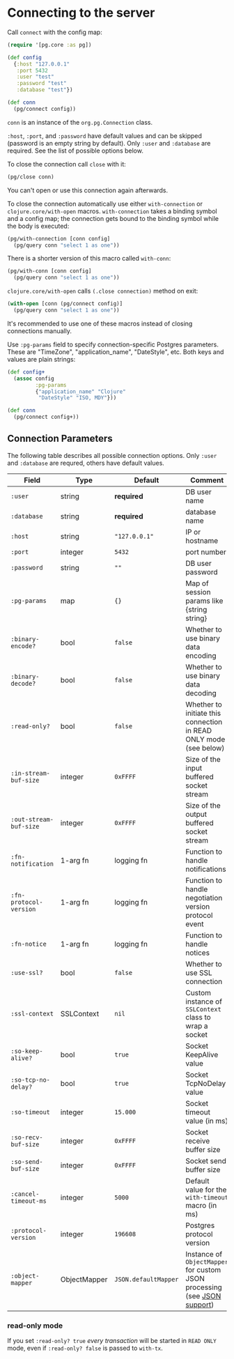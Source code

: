 # Connecting to the server

Call `connect` with the config map:

~~~clojure
(require '[pg.core :as pg])

(def config
  {:host "127.0.0.1"
   :port 5432
   :user "test"
   :password "test"
   :database "test"})

(def conn
  (pg/connect config))
~~~

`conn` is an instance of the `org.pg.Connection` class.

`:host`, `:port`, and `:password` have default values and
can be skipped (password is an empty string by default). Only `:user`
and `:database` are required. See the list of possible
options below.

To close the connection call `close` with it:

~~~clojure
(pg/close conn)
~~~

You can't open or use this connection again afterwards.

To close the connection automatically use either `with-connection` or
`clojure.core/with-open` macros. `with-connection` takes a binding symbol and a
config map; the connection gets bound to the binding symbol while the body is
executed:

~~~clojure
(pg/with-connection [conn config]
  (pg/query conn "select 1 as one"))
~~~

There is a shorter version of this macro called `with-conn`:

~~~clojure
(pg/with-conn [conn config]
  (pg/query conn "select 1 as one"))
~~~

`clojure.core/with-open` calls `(.close connection)` method on exit:

~~~clojure
(with-open [conn (pg/connect config)]
  (pg/query conn "select 1 as one"))
~~~

It's recommended to use one of these macros instead of closing connections manually.

Use `:pg-params` field to specify connection-specific Postgres parameters. These
are "TimeZone", "application_name", "DateStyle", etc. Both keys and values
are plain strings:

~~~clojure
(def config+
  (assoc config
         :pg-params
         {"application_name" "Clojure"
          "DateStyle" "ISO, MDY"}))

(def conn
  (pg/connect config+))
~~~

## Connection Parameters

The following table describes all possible connection options.
Only `:user` and `:database` are requred, others have default values.

| Field                  | Type         | Default              | Comment                                                                                   |
|------------------------|--------------|----------------------|-------------------------------------------------------------------------------------------|
| `:user`                | string       | **required**         | DB user name                                                                              |
| `:database`            | string       | **required**         | database name                                                                             |
| `:host`                | string       | `"127.0.0.1"`        | IP or hostname                                                                            |
| `:port`                | integer      | `5432`               | port number                                                                               |
| `:password`            | string       | `""`                 | DB user password                                                                          |
| `:pg-params`           | map          | `{}`                 | Map of session params like {string string}                                                |
| `:binary-encode?`      | bool         | `false`              | Whether to use binary data encoding                                                       |
| `:binary-decode?`      | bool         | `false`              | Whether to use binary data decoding                                                       |
| `:read-only?`          | bool         | `false`              | Whether to initiate this connection in READ ONLY mode (see below)                         |
| `:in-stream-buf-size`  | integer      | `0xFFFF`             | Size of the input buffered socket stream                                                  |
| `:out-stream-buf-size` | integer      | `0xFFFF`             | Size of the output buffered socket stream                                                 |
| `:fn-notification`     | 1-arg fn     | logging fn           | Function to handle notifications                                                          |
| `:fn-protocol-version` | 1-arg fn     | logging fn           | Function to handle negotiation version protocol event                                     |
| `:fn-notice`           | 1-arg fn     | logging fn           | Function to handle notices                                                                |
| `:use-ssl?`            | bool         | `false`              | Whether to use SSL connection                                                             |
| `:ssl-context`         | SSLContext   | `nil`                | Custom instance of `SSLContext` class to wrap a socket                                    |
| `:so-keep-alive?`      | bool         | `true`               | Socket KeepAlive value                                                                    |
| `:so-tcp-no-delay?`    | bool         | `true`               | Socket TcpNoDelay value                                                                   |
| `:so-timeout`          | integer      | `15.000`             | Socket timeout value (in ms)                                                              |
| `:so-recv-buf-size`    | integer      | `0xFFFF`             | Socket receive buffer size                                                                |
| `:so-send-buf-size`    | integer      | `0xFFFF`             | Socket send buffer size                                                                   |
| `:cancel-timeout-ms`   | integer      | `5000`               | Default value for the `with-timeout` macro (in ms)                                        |
| `:protocol-version`    | integer      | `196608`             | Postgres protocol version                                                                 |
| `:object-mapper`       | ObjectMapper | `JSON.defaultMapper` | Instance of `ObjectMapper` for custom JSON processing (see [JSON support](/docs/json.md)) |

### read-only mode

If you set `:read-only? true` _every transaction_ will be started in `READ ONLY` mode, even if `:read-only? false` is passed to `with-tx`.
